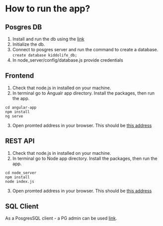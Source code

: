 # How to run the app?

## Posgres DB
1. Install and run the db using the [link](https://postgresapp.com/)
2. Initialize the db.
3. Connect to posgres server and run the command to create a database.
```create database kiddolife_db;```
4. In node_server/config/database.js provide credentials

## Frontend
1. Check that node.js in installed on your machine.
2. In terminal go to Angualr app directory. Install the packages, then run the app.
```console
cd angular-app
npm install
ng serve
```
3. Open promted address in your browser. This should be [this address](http://localhost:4200)

## REST API
1. Check that node.js in installed on your machine.
2. In terminal go to Node app directory. Install the packages, then run the app.
```console
cd node_server
npm install
node index.js
```
3. Open promted address in your browser. This should be [this address](http://localhost:3000)

## SQL Client
As a PosgresSQL client - a PG admin can be used [link](https://www.postgresql.org/ftp/pgadmin/pgadmin4/v9.0/macos/). 
